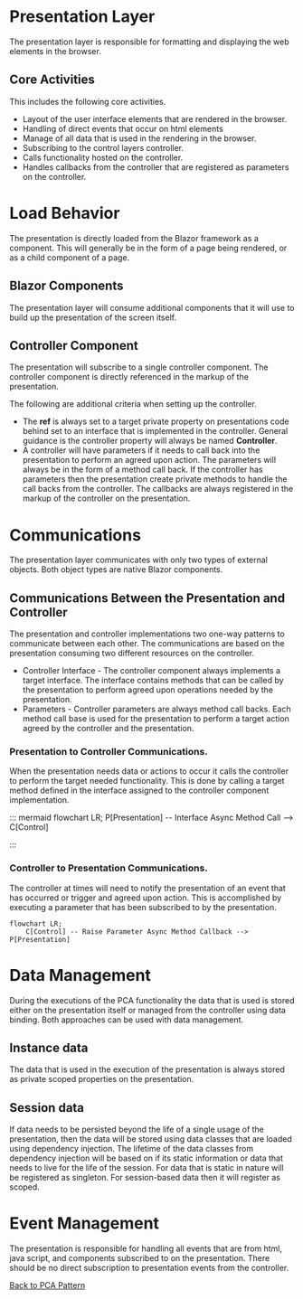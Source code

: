 # Presentation Layer
The presentation layer is responsible for formatting and displaying the web elements in the browser. 

## Core Activities
This includes the following core activities.
- Layout of the user interface elements that are rendered in the browser.
- Handling of direct events that occur on html elements
- Manage of all data that is used in the rendering in the browser.
- Subscribing to the control layers controller.
- Calls functionality hosted on the controller.
- Handles callbacks from the controller that are registered as parameters on the controller. 


# Load Behavior
The presentation is directly loaded from the Blazor framework as a component. This will generally be in the form of a page being rendered, or as a child component of a page. 

## Blazor Components 
The presentation layer will consume additional components that it will use to build up the presentation of the screen itself. 

## Controller Component
The presentation will subscribe to a single controller component. The controller component is directly referenced in the markup of the presentation. 

The following are additional criteria when setting up the controller. 
- The **ref** is always set to a target private property on presentations code behind set to an interface that is implemented in the controller. General guidance is the controller property will always be named **Controller**.
- A controller will have parameters if it needs to call back into the presentation to perform an agreed upon action. The parameters will always be in the form of a method call back. If the controller has parameters then the presentation create private methods to handle the call backs from the controller. The callbacks are always registered in the markup of the controller on the presentation. 

# Communications
The presentation layer communicates with only two types of external objects. Both object types are native Blazor components. 

## Communications Between the Presentation and Controller
The presentation and controller implementations two one-way patterns to communicate between each other. The communications are based on the presentation consuming two different resources on the controller.
- Controller Interface - The controller component always implements a target interface. The interface contains methods that can be called by the presentation to perform agreed upon operations needed by the presentation.  
- Parameters - Controller parameters are always method call backs. Each method call base is used for the presentation to perform a target action agreed by the controller and the presentation.  


### Presentation to Controller Communications.
When the presentation needs data or actions to occur it calls the controller to perform the target needed functionality. This is done by calling a target method defined in the interface assigned to the controller component implementation. 

::: mermaid
flowchart LR;
    P[Presentation] -- Interface Async Method Call --> C[Control]

:::


### Controller to Presentation Communications.
The controller at times will need to notify the presentation of an event that has occurred or trigger and agreed upon action. This is accomplished by executing a parameter that has been subscribed to by the presentation. 

```mermaid
flowchart LR;
    C[Control] -- Raise Parameter Async Method Callback --> P[Presentation]

```

# Data Management
During the executions of the PCA functionality the data that is used is stored either on the presentation itself or managed from the controller using data binding. Both approaches can be used with data management. 

## Instance data
The data that is used in the execution of the presentation is always stored as private scoped properties on the presentation. 

## Session data 
If data needs to be persisted beyond the life of a single usage of the presentation, then the data will be stored using data classes that are loaded using dependency injection. The lifetime of the data classes from dependency injection will be based on if its static information or data that needs to live for the life of the session. For data that is static in nature will be registered as singleton. For session-based data then it will register as scoped.  

# Event Management
The presentation is responsible for handling all events that are from html, java script, and components subscribed to on the presentation. There should be no direct subscription to presentation events from the controller.  

[Back to PCA Pattern](/Docs/pcapattern.md)




